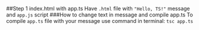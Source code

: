 ##Step 1 index.html with app.ts
Have ```.html``` file with ```"Hello, TS!"``` message and ```app.js``` script
###How to change text in message and compile app.ts
To compile ```app.ts``` file with your message use command in terminal:
```tsc app.ts```